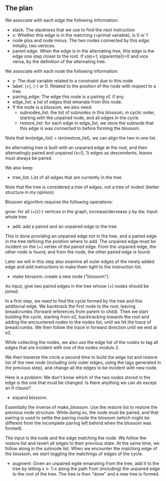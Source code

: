 The plan
--------



We associate with each edge the following information:
  - slack: The slackness that we use to find the next instruction
  - x: Whether this edge is in the matching (=primal variable), is 0 or 1
  - node plus and node minus. The two nodes connected by this edge. Initially, two vertices.
  - parent edge. When the edge is in the alternating tree, this edge is the edge one step closer to the root. 
    If x(e)=1, x(parent(e))=0 and vice versa, by the definition of the alternating tree.


We associate with each node the following information:
  - y: The dual variable related to a constraint due to this node
  - label: (+), (-) or 0. Related to the position of the node with respect to a tree.
  - pairing_edge: The edge this node is a pairing of, if any.
  - edge_list: a list of edges that emanate from this node.
  - If the node is a blossom, we also need:
    - subnodes_list: the list of subnodes in this blossom, in cyclic order, starting with the unpaired node, and all edges in the cycle.
    - restore_list: for each edge in edge_list, we store the subnode that this edge is was connected to before forming the blossom.
  
Note that len(edge_list) = len(restore_list), we can align the two in one list.

An alternating tree is built with an unpaired edge at the root, and then alternatingly paired and unpaired (x=0, 1) edges as descendents, leaves must always be paired. 


We also keep
  - tree_list: List of all edges that are currently in the tree.


Note that the tree is considered a tree of edges, not a tree of nodes! (better structure in my opinion)

Blossom algorithm requires the following operations:

grow: for all (+)/(-) vertices in the graph, increase/decrease y by dw. Input: whole tree

- add: add a paired and an unpaired edge to the tree. 

This is done providing an unpaired edge not in the tree, and a paired edge in the tree defining the position where to add. 
The unpaired edge must be incident on the (+) vertex of the paired edge.
From the unpaired edge, the other node is found, and from the node, the other paired edge is found.

Later we will in this step also examine all outer edges of the newly added edge and add instructions to make them tight to the 
instruction list.

- make blossom: create a new node ("blossom"). 

As input, give two paired edges in the tree whose (+) nodes should be joined.

In a first step, we need to find the cycle formed by the tree and this additional edge.
We backtrack the first node to the root, leaving breadcrumbs (forward references from parent to child).
Then we start building the cycle, starting from e2, backtracking towards the root and adding 
the encountered nodes to the nodes list, until we hit the trace of breadcrumbs. We
then follow the trace in forward direction until we end at e2.  

While collecting the nodes, we also use the edge list of the nodes to tag all 
edges that are incident with one of the nodes modulo 2.

We then traverse the circle a second time to build the edge list and restore list of the new node 
(including only outer edges, using the tags generated in the previous step), and change all the edges
to be incident with new node.

Here is a problem: We don't know which of the two nodes stored in the edge is the one that must be changed. Is there anything we can do except an if clause?

- expand blossom. 

Essentially the inverse of make_blossom. Use the restore list to restore the previous node structure. While doing so, the node must be paired, and 
that pairing is used to settle the pairing inside the blossom (which might be different from the incomplete pairing left behind when the blossom was formed)

The input is the node and the edge matching the node. We follow the restore list and revert all edges to their previous state. At the same time,
we follow along in the subnode list. When we encounter the matching edge of the blossom, we start toggling the matchings of
edges of the cycle.

- augment: Given an unpaired egde emanating from the tree, add it to the tree by letting x <- 1-x along the path from (including) the unpaired edge to the root of the tree. 
The tree is then "done" and a new tree is formed.

